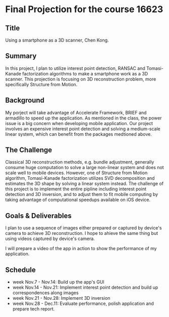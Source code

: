 # Final Projection for the course 16623
## Title
Using a smartphone as a 3D scanner, Chen Kong.

## Summary
In this project, I plan to utilize interest point detection, RANSAC and Tomasi-Kanade factorization algorithms to make a smartphone work as a 3D scanner. This projection is focusing on 3D reconstruction problem, more specifically Structure from Motion.

## Background
My porject will take advantage of Accelerate Framework, BRIEF and armadillo to speed up the application.
As mentioned in the class, the power issue is a big concern when developing mobile application.
Our project involves an expensive interest point detection and solving a medium-scale linear system, which can benefit from the packages medtioned above.

## The Challenge
Classical 3D reconstruction methods, e.g. bundle adjustment, generally consume huge computation to solve a large non-linear system and does not scale well to mobile devices.
However, one of Structure from Motion algorithm, Tomasi-Kanade factorization utilizes SVD decomposition and estimates the 3D shape by solving a linear system instead.
The challenge of this project is to implement the entire pipline including interest point detection and 3D inversion, and to adjust them to fit mobile computing by taking advantage of computational speedups available on iOS device.

## Goals & Deliverables
I plan to use a sequence of images either prepared or captured by device's camera to achieve 3D reconstruction.
I hope to ahieve the same thing but using videos captured by device's camera.

I will prepare a video of the app in action to show the performance of my application.

## Schedule
+ week Nov.7 - Nov.14: Build up the app's GUI
+ week Nov.14 - Nov.21: Implement interest point detection and build up correspondences along images
+ week Nov.21 - Nov.28: Implement 3D inversion
+ week Nov.28 - Dec.11: Evaluate performance, polish application and prepare tech report.
